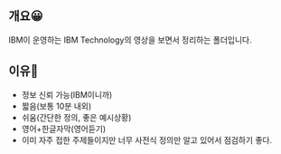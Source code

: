 ## 개요😀
IBM이 운영하는 IBM Technology의 영상을 보면서 정리하는 폴더입니다.

## 이유🎈
- 정보 신뢰 가능(IBM이니까)
- 짧음(보통 10분 내외)
- 쉬움(간단한 정의, 좋은 예시상황)
- 영어+한글자막(영어듣기)
- 이미 자주 접한 주제들이지만 너무 사전식 정의만 알고 있어서 점검하기 좋다.


